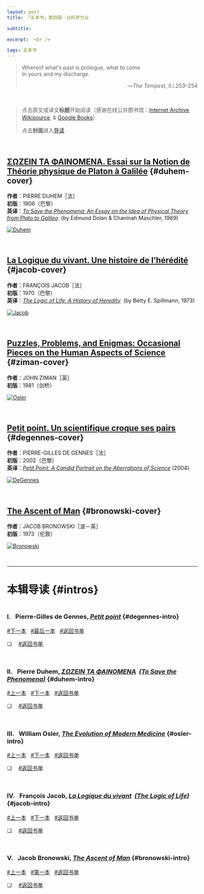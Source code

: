 ```yaml
---
layout: post
title: 「五本书」第四辑：以科学为业

subtitle: 

excerpt:  <br />

tags: 五本书
---
```


> Whereof what's past is prologue, what to come <br/>
> In yours and my discharge.
 > <p align="right">—<em>The Tempest</em>, II.i.253–254


<br/>

> 点击原文或译文**标题**开始阅读（感谢在线公共图书馆：[Internet Archive](https://archive.org/), [Wikisource](https://wikisource.org/wiki/Main_Page), & [Google Books](https://books.google.com/)）
>
> 点击**封面**进入[导读](#intros)

<br/>


## [ΣΩΖΕΙΝ ΤΑ ΦΑΙΝΟΜΕΝΑ. Essai sur la Notion de Théorie physique de Platon à Galilée](https://fr.wikisource.org/wiki/ΣΩΖΕΙΝ_ΤΑ_ΦΑΙΝΟΜΕΝΑ) {#duhem-cover}

**作者**：PIERRE DUHEM［法］<br/>
**初版**：1908（巴黎） <br/>
**英译**：[_To Save the Phenomena: An Essay on the Idea of Physical Theory from Plato to Galileo_](https://archive.org/details/tosavephenomenae0000duhe) &nbsp;(by Edmund Dolan & Chaninah Maschler, 1969)

[![Duhem](/assets/img/book/duhem.png)](#duhem-intro)

<br/>


## [La Logique du vivant. Une histoire de l’hérédité](https://archive.org/details/lalogiqueduvivan0000jaco) {#jacob-cover}

**作者**：FRANÇOIS JACOB［法］<br/>
**初版**：1970（巴黎） <br/>
**英译**：[_The Logic of Life: A History of Heredity_](https://archive.org/details/logicoflifehi00jaco) &nbsp;(by Betty E. Spillmann, 1973)

[![Jacob](/assets/img/book/jacob1.png)](#jacob-intro)

<br/>


## [Puzzles, Problems, and Enigmas: Occasional Pieces on the Human Aspects of Science](https://archive.org/details/puzzlesproblemse0000zima_a3q0/mode/2up) {#ziman-cover}

**作者**：JOHN ZIMAN［英］<br/>
**初版**：1981（剑桥） <br/>

[![Osler](/assets/img/book/ziman.png)](#ziman-intro)

<br/>


## [Petit point. Un scientifique croque ses pairs](https://www.babelio.com/livres/Gennes-Petit-point/101642) {#degennes-cover}

**作者**：PIERRE-GILLES DE GENNES［法］<br/>
**初版**：2002（巴黎） <br/>
**英译**：[_Petit Point: A Candid Portrait on the Aberrations of Science_](https://archive.org/details/PierreGillesDeGennesPetitPointACandidPortraitOnTheAberrationsOfScienceWorldScien/mode/2up) (2004)

[![DeGennes](/assets/img/book/degennes.png)](#degennes-intro)

<br/>


## [The Ascent of Man](https://archive.org/details/ascentofman0000bron/mode/1up) {#bronowski-cover}

**作者**：JACOB BRONOWSKI［波－英］<br/>
**初版**：1973（伦敦） <br/>

[![Bronowski](/assets/img/book/bronowski1.png)](#bronowski-intro)

<br/>

----

# 本辑导读 {#intros}

### <br/> I.&ensp; Pierre-Gilles de Gennes, [_Petit point_](https://archive.org/details/PierreGillesDeGennesPetitPointACandidPortraitOnTheAberrationsOfScienceWorldScien/mode/2up) {#degennes-intro}

[#下一本](#duhem-intro) &nbsp;
[#最后一本](#bronowski-intro) &nbsp;
[#返回书单](#degennes-cover)

❏ &emsp;[#返回书单](#degennes-cover)

<br/>


### II.&ensp; Pierre Duhem, [_ΣΩΖΕΙΝ ΤΑ ΦΑΙΝΟΜΕΝΑ_](https://fr.wikisource.org/wiki/ΣΩΖΕΙΝ_ΤΑ_ΦΑΙΝΟΜΕΝΑ) &nbsp;[_(To Save the Phenomena)_](https://archive.org/details/tosavephenomenae0000duhe) {#duhem-intro}

[#上一本](#degennes-intro) &nbsp;
[#下一本](#osler-intro) &nbsp;
[#返回书单](#duhem-cover)

❏ &emsp;[#返回书单](#duhem-cover)

<br/>


### III.&ensp; William Osler, [_The Evolution of Modern Medicine_](https://archive.org/details/evolutionofmoder00osle/page/n7/mode/2up) {#osler-intro}

[#上一本](#duhem-intro) &nbsp;
[#下一本](#jacob-intro) &nbsp;
[#返回书单](#osler-cover)

❏ &emsp;[#返回书单](#osler-cover)

<br/>


### IV.&ensp; François Jacob, [_La Logique du vivant_](https://archive.org/details/lalogiqueduvivan0000jaco)  &nbsp;[_(The Logic of Life)_](https://archive.org/details/logicoflifehi00jaco) {#jacob-intro}

[#上一本](#osler-intro) &nbsp;
[#下一本](#bronowski-intro) &nbsp;
[#返回书单](#jacob-cover)

❏ &emsp;[#返回书单](#jacob-cover)

<br/>


### V.&ensp; Jacob Bronowski, [_The Ascent of Man_](https://archive.org/details/ascentofman0000bron/mode/1up) {#bronowski-intro}

[#上一本](#jacob-intro) &nbsp;
[#第一本](#degennes-intro) &nbsp;
[#返回书单](#bronowski-cover)

❏ &emsp;[#返回书单](#bronowski-cover)

<br/>









